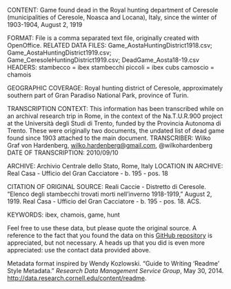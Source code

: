 CONTENT: Game found dead in the Royal hunting department of Ceresole (municipalities of Ceresole, Noasca and Locana), Italy, since the winter of 1903-1904, August 2, 1919

FORMAT: File is a comma separated text file, originally created with OpenOffice. 
RELATED DATA FILES: Game_AostaHuntingDistrict1918.csv; Game_AostaHuntingDistrict1919.csv; Game_CeresoleHuntingDistrict1919.csv; DeadGame_Aosta18-19.csv
HEADERS:
  stambecco = ibex
  stambecchi piccoli = ibex cubs
  camoscio = chamois

GEOGRAPHIC COVERAGE: Royal hunting district of Ceresole, approximately southern part of Gran Paradiso National Park, province of Turin.

TRANSCRIPTION CONTEXT: This information has been transcribed while on an archival research trip in Rome, in the context of the Na.T.U.R.900 project at the Università degli Studi di Trento, funded by the Provincia Autonoma di Trento. These were originally two documents, the undated list of dead game found since 1903 attached to the main document.
TRANSCRIBER: Wilko Graf von Hardenberg, wilko.hardenberg@gmail.com, @wilkohardenberg
DATE OF TRANSCRIPTION: 2010/09/10

ARCHIVE: Archivio Centrale dello Stato, Rome, Italy
LOCATION IN ARCHIVE: Real Casa - Ufficio del Gran Cacciatore - b. 195 - pos. 18

CITATION OF ORIGINAL SOURCE: Reali Caccie - Distretto di Ceresole. “Elenco degli stambecchi trovati morti nell’inverno 1918-1919,” August 2, 1919. Real Casa - Ufficio del Gran Cacciatore - b. 195 - pos. 18. ACS.

KEYWORDS: ibex, chamois, game, hunt

Feel free to use these data, but please quote the original source. A reference to the fact that you found the data on this [GitHub repository](https://github.com/wilkohardenberg/data) is appreciated, but not necessary. A heads up that you did is even more appreciated: use the contact data provided above.

Metadata format inspired by Wendy Kozlowski. “Guide to Writing ‘Readme’ Style Metadata.” _Research Data Management Service Group_, May 30, 2014. http://data.research.cornell.edu/content/readme.


